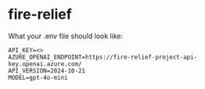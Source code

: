 # fire-relief


What your .env file should look like:

```
API_KEY=<>
AZURE_OPENAI_ENDPOINT=https://fire-relief-project-api-key.openai.azure.com/
API_VERSION=2024-10-21
MODEL=gpt-4o-mini
```